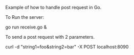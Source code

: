 Example of how to handle post request in Go.

To Run the server:


go run receive.go &

To send a post request with 2 parameters.

 curl -d "string1=foo&string2=bar" -X POST localhost:8090